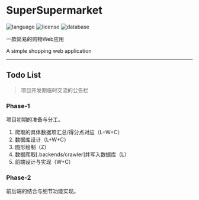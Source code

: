 # SuperSupermarket

![language](https://img.shields.io/badge/Language-Python-blue)
![license](https://img.shields.io/badge/License-MIT-red)
![database](https://img.shields.io/badge/Database-MySQL-green)

一款简易的购物Web应用

A simple shopping web application

---

## Todo List

>项目开发期临时交流的公告栏

### Phase-1

项目初期的准备与分工。

1. 爬取的具体数据项汇总/得分点对应（L+W+C）
2. 数据库设计（L+W+C）
3. 图形绘制（Z）
4. 数据爬取[.backends/crawler]并写入数据库（L）
5. 前端设计与实现（W+C）

### Phase-2

前后端的结合与细节功能实现。
